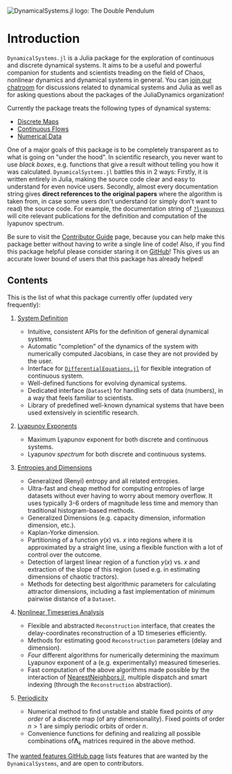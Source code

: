 ![DynamicalSystems.jl logo: The Double Pendulum](https://i.imgur.com/nFQFdB0.gif)

# Introduction
`DynamicalSystems.jl` is a Julia package for the exploration of continuous and discrete dynamical systems. It aims to be a useful and powerful companion for students and scientists treading
on the field of Chaos, nonlinear dynamics and dynamical systems in general. You
can [join our chatroom](https://gitter.im/JuliaDynamics/Lobby) for discussions related
to dynamical systems and Julia as well as for asking questions about the packages of the
JuliaDynamics organization!

Currently the package
treats the following types of dynamical systems:

* [Discrete Maps](system_definition/#discrete-systems)
* [Continuous Flows](system_definition/#continuous-systems)
* [Numerical Data](system_definition/#numerical-data)

One of a major goals of this package is to be completely transparent as to what is
going on "under the hood". In scientific research, you never want to use *black boxes*,
e.g. functions that give a result without telling you how it was calculated. `DynamicalSystems.jl` battles this in 2 ways: Firstly, it is written entirely in Julia,
making the source code clear and easy to understand for even novice users. Secondly,
almost every documentation string gives
**direct references to the original papers** where the algorithm is taken from, in case some users don't understand (or simply don't want to read) the source code. For example,
the documentation string of [`?lyapunovs`](https://datseris.github.io/DynamicalSystems.jl/latest/lyapunovs/#DynamicalSystems.lyapunovs) will cite relevant publications for the definition and computation of the lyapunov spectrum.

Be sure to visit the [Contributor Guide](contributors_guide) page, because you can
help make this package better without having to write a single line of code!
Also, if you find this package helpful please consider staring it on [GitHub](https://github.com/JuliaDynamics/DynamicalSystems.jl)! This gives us an
accurate lower bound of users that this package has already helped!

## Contents
This is the list of what this package currently offer (updated very frequently):

1. [System Definition](system_definition)
      * Intuitive, consistent APIs for the definition of general dynamical systems
      * Automatic "completion" of the dynamics of the system with numerically computed Jacobians, in case they are not provided by the user.
      * Interface for [`DifferentialEquations.jl`](http://docs.juliadiffeq.org/latest/index.html) for flexible integration of continuous system.
      * Well-defined functions for evolving dynamical systems.
      * Dedicated interface (`Dataset`) for handling sets of data (numbers), in a way that feels familiar to scientists.
      * Library of predefined well-known dynamical systems that have been used extensively in scientific research.

3. [Lyapunov Exponents](lyapunovs)
      * Maximum Lyapunov exponent for both discrete and continuous systems.
      * Lyapunov *spectrum* for both discrete and continuous systems.

4. [Entropies and Dimensions](entropies)
      * Generalized (Renyi) entropy and all related entropies.
      * Ultra-fast and cheap method for computing entropies of large datasets without ever having to worry about memory overflow. It uses typically 3-6 orders of magnitude less time and memory than traditional histogram-based methods.
      * Generalized Dimensions (e.g. capacity dimension, information dimension, etc.).
      * Kaplan-Yorke dimension.
      * Partitioning of a function $y(x)$ vs. $x$ into regions where it is approximated by a straight line, using a flexible function with a lot of control over the outcome.
      * Detection of largest linear region of a function $y(x)$ vs. $x$ and extraction of the slope of this region (used e.g. in estimating dimensions of chaotic tractors).
      * Methods for detecting best algorithmic parameters for calculating attractor dimensions, including a fast implementation of minimum pairwise distance of a `Dataset`.

6. [Nonlinear Timeseries Analysis](nlts)
      * Flexible and abstracted `Reconstruction` interface, that creates the delay-coordinates reconstruction of a 1D timeseries efficiently.
      * Methods for estimating good `Reconstruction` parameters (delay and dimension).
      * *Four* different algorithms for numerically determining the maximum Lyapunov exponent of a (e.g. experimentally) measured timeseries.
      * Fast computation of the above algorithms made possible by the interaction of [NearestNeighbors.jl](https://github.com/KristofferC/NearestNeighbors.jl), multiple dispatch and smart indexing (through the `Reconstruction` abstraction).

7. [Periodicity](periodicity)
      * Numerical method to find unstable and stable fixed points of *any order* of a discrete map (of any dimensionality). Fixed points of order $n>1$ are simply periodic orbits of order $n.$
      * Convenience functions for defining and realizing all possible combinations of$\mathbf{\Lambda}_k$ matrices required in the above method.


The [wanted features GitHub page](https://github.com/JuliaDynamics/DynamicalSystems.jl/issues?utf8=%E2%9C%93&q=is%3Aissue%20is%3Aopen%20label%3Awanted_feature) lists features that are wanted by the `DynamicalSystems`, and are open to contributors.
